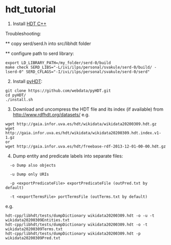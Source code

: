 # hdt_tutorial

1. Install [HDT C++](https://github.com/rdfhdt/hdt-cpp)

Troubleshooting:

** copy serd/serd.h into src/libhdt folder

** configure path to serd library:
```
export LD_LIBRARY_PATH=/my_folder/serd-0/build
make check SERD_LIBS="-L/ivi/ilps/personal/svakule/serd-0/build/ -lserd-0" SERD_CFLAGS="-I/ivi/ilps/personal/svakule/serd-0/serd"
```

2. Install [pyHDT](https://github.com/webdata/pyHDT):
```
git clone https://github.com/webdata/pyHDT.git
cd pyHDT/
./install.sh
```

3. Download and uncompress the HDT file and its index (if available) from http://www.rdfhdt.org/datasets/ e.g.
```
wget http://gaia.infor.uva.es/hdt/wikidata/wikidata20200309.hdt.gz
wget http://gaia.infor.uva.es/hdt/wikidata/wikidata20200309.hdt.index.v1-1.gz
or
wget http://gaia.infor.uva.es/hdt/freebase-rdf-2013-12-01-00-00.hdt.gz
```

4. Dump entity and predicate labels into separate files:
```
  -o Dump also objects

  -u Dump only URIs

  -p <exportPredicateFile> exportPredicateFile (outPred.txt by default)

  -t <exportTermsFile> portTermsFile (outTerms.txt by default)

```
e.g.
```
hdt-cpp/libhdt/tests/dumpDictionary wikidata20200309.hdt -o -u -t wikidata20200309Entities.txt
hdt-cpp/libhdt/tests/dumpDictionary wikidata20200309.hdt -o -t wikidata20200309Terms.txt
hdt-cpp/libhdt/tests/dumpDictionary wikidata20200309.hdt -p wikidata20200309Pred.txt
```
